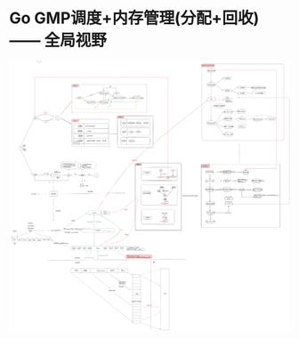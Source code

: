 # Go GMP调度+内存管理(分配+回收) —— 全局视野

![p1](https://github.com/leiylrp/golang/blob/main/images/mind/runtime.png)